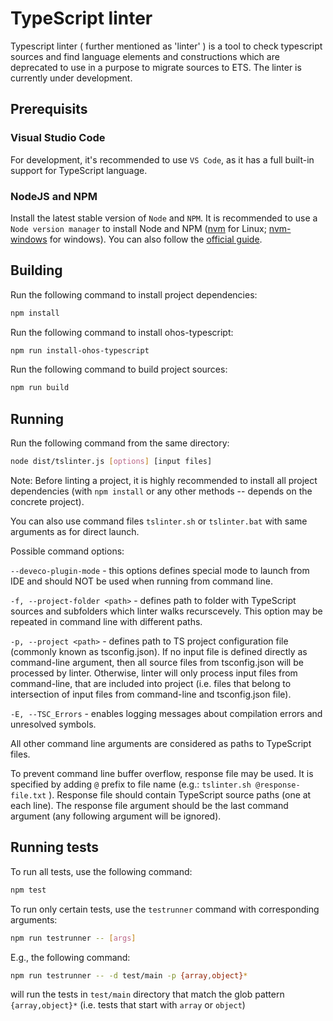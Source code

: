 # TypeScript linter

Typescript linter ( further mentioned as 'linter' ) is a tool to check typescript sources and find language elements
and constructions which are deprecated to use in a purpose to migrate sources to ETS.
The linter is currently under development.

## Prerequisits

### Visual Studio Code

For development, it's recommended to use `VS Code`, as it has a full built-in support for TypeScript language.

### NodeJS and NPM

Install the latest stable version of `Node` and `NPM`. It is recommended to use a `Node version manager` to install Node and NPM ([nvm](https://github.com/nvm-sh/nvm) for Linux; [nvm-windows](https://github.com/coreybutler/nvm-windows) for windows). You can also follow the [official guide](https://docs.npmjs.com/downloading-and-installing-node-js-and-npm).

## Building

Run the following command to install project dependencies:

```bash
npm install
```

Run the following command to install ohos-typescript:

```bash
npm run install-ohos-typescript
```

Run the following command to build project sources:

```bash
npm run build
```

## Running

Run the following command from the same directory:

```bash
node dist/tslinter.js [options] [input files]
```

Note: Before linting a project, it is highly recommended to install all project dependencies (with `npm install` or any other methods -- depends on the concrete project).

You can also use command files `tslinter.sh` or `tslinter.bat` with same arguments as for direct launch.

Possible command options:

`--deveco-plugin-mode` - this options defines special mode to launch from IDE and should NOT be used when running from command line.

`-f, --project-folder <path>` - defines path to folder with TypeScript sources and subfolders which linter walks recurscevely. This option may be repeated in command line with different paths.

`-p, --project <path>` - defines path to TS project configuration file (commonly known as tsconfig.json). If no input file is defined directly as command-line argument, then all source files from tsconfig.json will be processed by linter. Otherwise, linter will only process input files from command-line, that are included into project (i.e. files that belong to intersection of input files from command-line and tsconfig.json file).

`-E, --TSC_Errors` - enables logging messages about compilation errors and unresolved symbols.

All other command line arguments are considered as paths to TypeScript files.

To prevent command line buffer overflow, response file may be used. It is specified by adding `@` prefix to file name (e.g.: `tslinter.sh @response-file.txt` ). Response file should contain TypeScript source paths (one at each line). The response file argument should be the last command argument (any following argument will be ignored).

## Running tests

To run all tests, use the following command:

```bash
npm test
```

To run only certain tests, use the `testrunner` command with corresponding arguments:

```bash
npm run testrunner -- [args]
```

E.g., the following command:

```bash
npm run testrunner -- -d test/main -p {array,object}*
```

will run the tests in `test/main` directory that match the glob pattern `{array,object}*` (i.e. tests that start with `array` or `object`)
